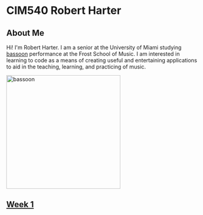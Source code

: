 # CIM540 Robert Harter

## About Me

Hi! I'm Robert Harter. I am a senior at the University of Miami studying [bassoon](https://en.wikipedia.org/wiki/Bassoon) performance at the Frost School of Music.
I am interested in learning to code as a means of creating useful and entertaining applications to aid in the teaching, learning, and practicing of music.

<img src= "https://thumbs.dreamstime.com/b/bassoon-detail-musical-instrument-47386926.jpg" alt= "bassoon" width= 300 height= 300>

## [Week 1](https://github.com/Robbie219/CIM540/tree/master/week1)


